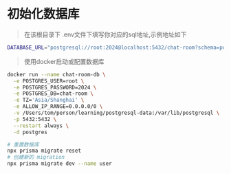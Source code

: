 # 初始化数据库

> 在该根目录下 .env文件下填写你对应的sql地址,示例地址如下

<!--
# Environment variables declared in this file are automatically made available to Prisma.
# See the documentation for more detail: https://pris.ly/d/prisma-schema#accessing-environment-variables-from-the-schema

# Prisma supports the native connection string format for PostgreSQL, MySQL, SQLite, SQL Server, MongoDB and CockroachDB.
# See the documentation for all the connection string options: https://pris.ly/d/connection-strings
-->

```bash
DATABASE_URL="postgresql://root:2024@localhost:5432/chat-room?schema=public"
```

> 使用docker启动或配置数据库

``` bash
docker run --name chat-room-db \
  -e POSTGRES_USER=root \
  -e POSTGRES_PASSWORD=2024 \
  -e POSTGRES_DB=chat-room \
  -e TZ='Asia/Shanghai' \
  -e ALLOW_IP_RANGE=0.0.0.0/0 \
  -v /Users/tom/person/learning/postgresql-data:/var/lib/postgresql \
  -p 5432:5432 \
  --restart always \
  -d postgres 
```

```bash
# 重置数据库
npx prisma migrate reset 
# 创建新的 migration
npx prisma migrate dev --name user
```
